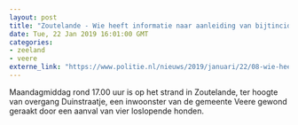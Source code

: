 ```yaml
---
layout: post
title: "Zoutelande - Wie heeft informatie naar aanleiding van bijtincident?"
date: Tue, 22 Jan 2019 16:01:00 GMT
categories: 
- zeeland 
- veere 
externe_link: "https://www.politie.nl/nieuws/2019/januari/22/08-wie-heeft-informatie-naar-aanleiding-van-bijtincident.html"
---
```


Maandagmiddag rond 17.00 uur is op het strand in Zoutelande, ter hoogte van overgang Duinstraatje, een inwoonster van de gemeente Veere gewond geraakt door een aanval van vier loslopende honden.
